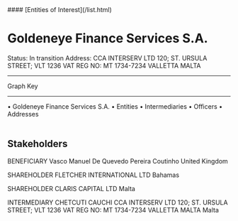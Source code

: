 <link rel="stylesheet" type="text/css" href="../../assets/style.css">
#### [Entities of Interest](/list.html)

<style>
body{background-image:url("http://eoi-graphs.s3-website-eu-west-1.amazonaws.com/Goldeneye_Finance_Services_S.A..png");background-repeat: no-repeat;background-size: contain;}
.markdown>p>span{background-color: white;}
</style>

# Goldeneye Finance Services S.A.
<span>Status: In transition
Address: CCA INTERSERV LTD 120; ST. URSULA STREET; VLT 1236 VAT REG NO: MT 1734-7234 VALLETTA MALTA
</span>

---



<div class="legend">
Graph Key
<hr>
<span class="focus">• Goldeneye Finance Services S.A.</span>
<span class="entity">• Entities</span>
<span class="intermediary">• Intermediaries</span>
<span class="officer">• Officers</span>
<span class="address">• Addresses</span>
</div><br>


## Stakeholders
<span>BENEFICIARY
Vasco Manuel De Quevedo Pereira Coutinho
United Kingdom
</span>

<span>SHAREHOLDER
FLETCHER INTERNATIONAL LTD
Bahamas
</span>

<span>SHAREHOLDER
CLARIS CAPITAL LTD
Malta
</span>

<span>INTERMEDIARY
CHETCUTI CAUCHI
CCA INTERSERV LTD 120; ST. URSULA STREET; VLT 1236 VAT REG NO: MT 1734-7234 VALLETTA MALTA
Malta
</span>


